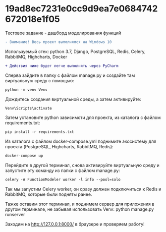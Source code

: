 # 19ad8ec7231e0cc9d9ea7e0684742672018e1f05
Тестовое задание - дашборд моделирования функций

```diff
- Внимание! Весь проект выполнялся на Windows 10
```

Используемый стек:
python 3.7, Django, PostgreSQL, Redis, Celery, RabbitMQ, Highcharts, Docker
```diff
+ Действия ниже будет легче выполнять через PyCharm
```

Сперва зайдите в папку с файлом manage.py и создайте там виртуальную среду с помощью:
```diff
python -m venv Venv
```

Дождитесь создания виртуальной среды, а затем активируйте:
```diff
Venv\Scripts\activate
```

Затем установите python зависимсти для проекта, из каталога с файлом requirements.txt:
```diff
pip install -r requirements.txt
```

Из каталога с файлом docker-compose.yml поднимите экосистему для проекта
(PostgreSQL, Highcharts, RabbitMQ, Redis):
```diff
docker-compose up
```

Перейдите в другой терминал, снова активируйте виртуальную среду и запустите эту команду из папки с файлом manage.py:
```diff
celery -A FunctionModeler worker -l info --pool=solo
```
Так мы запустим Celery worker, он сразу должен подключиться к Redis и RabbitMQ, которые были подняты ранее.

Тажке оставим этот терминал, и поднимем сервер для приложения в другом терминале, не забывая использовать Venv:
python manage.py runserver

Заходим на http://127.0.0.1:8000/ в браузере и проверяем работу!
